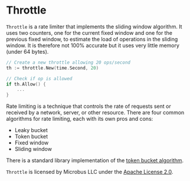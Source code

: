 # Throttle

`Throttle` is a rate limiter that implements the sliding window algorithm.
It uses two counters, one for the current fixed window and one for the previous fixed window, to estimate the load of operations in the sliding window.
It is therefore not 100% accurate but it uses very little memory (under 64 bytes).  

```go
// Create a new throttle allowing 20 ops/second
th := throttle.New(time.Second, 20)

// Check if op is allowed
if th.Allow() {
    ...
}
```

Rate limiting is a technique that controls the rate of requests sent or received by a network, server, or other resource.
There are four common algorithms for rate limiting, each with its own pros and cons:

* Leaky bucket
* Token bucket
* Fixed window 
* Sliding window

There is a standard library implementation of the [token bucket algorithm](https://pkg.go.dev/golang.org/x/time/rate).

`Throttle` is licensed by Microbus LLC under the [Apache License 2.0](http://www.apache.org/licenses/LICENSE-2.0).
